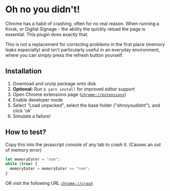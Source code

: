 # Oh no you didn't!

Chrome has a habit of crashing, often for no real reason. When running a Kiosk, or Digital Signage - the ability the quickly reload the page is essential. This plugin does exactly that.

This is not a replacement for correcting problems in the first place (memory leaks especially) and isn't particularly useful in an everyday environment, where you can simply press the refresh button yourself.

## Installation

1. Download and unzip package onto disk
2. **Optional:** Run `$ yarn install` for improved editor support
3. Open Chrome extensions page ([`chrome://extensions`](chrome://extensions))
4. Enable developer mode
5. Select "Load unpacked", select the base folder ("ohnoyoudidnt"), and click 'ok'
6. Simulate a failure!

## How to test?

Copy this into the javascript console of any tab to crash it. (Causes an out of memory error)

```js
let memoryEater = "nom";
while (true) {
  memoryEater = memoryEater += "nom";
}
```

OR visit the following URL [`chrome://crash`](chrome://crash)
